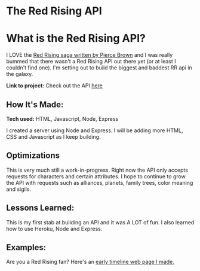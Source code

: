 # The Red Rising API

# What is the Red Rising API? 
I LOVE the <a href="https://www.piercebrown.com/" target="_blank">Red Rising saga written by Pierce Brown</a> and I was really bummed that there wasn't a Red Rising API out there yet (or at least I couldn't find one). I'm setting out to build the biggest and baddest RR api in the galaxy. 

**Link to project:** Check out the API <a href="https://red-rising-api.herokuapp.com/" target="_blank">here</a>

## How It's Made:

**Tech used:** HTML, Javascript, Node, Express

I created a server using Node and Express. I will be adding more HTML, CSS and Javascript as I keep building. 

## Optimizations

This is very much still a work-in-progress. Right now the API only accepts requests for characters and certain attributes. I hope to continue to grow the API with requests such as alliances, planets, family trees, color meaning and sigils. 


## Lessons Learned:

This is my first stab at building an API and it was A LOT of fun. I also learned how to use Heroku, Node and Express.

## Examples:
Are you a Red Rising fan? Here's an <a href="https://redrisingtribute.netlify.app" target="_blank">early timeline web page I made.</a>
